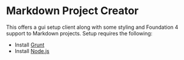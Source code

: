 Markdown Project Creator
========================

This offers a gui setup client along with some styling and Foundation 4 support to Markdown projects.  Setup requires the following:

- Install [Grunt](http://gruntjs.com/getting-started)
- Install [Node.js](http://nodejs.org/)
